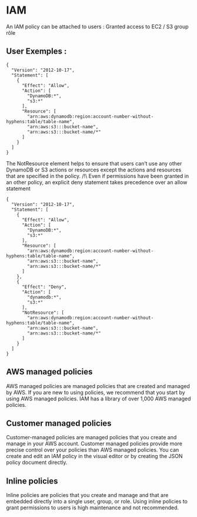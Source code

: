 # IAM

An IAM policy can be attached to 
users : Granted access to EC2 / S3
group
rôle

## User Exemples : 

```
{
  "Version": "2012-10-17",
  "Statement": [
    {
      "Effect": "Allow",
      "Action": [
        "DynamoDB:*",
        "s3:*"
      ],
      "Resource": [
        "arn:aws:dynamodb:region:account-number-without-hyphens:table/table-name",
        "arn:aws:s3:::bucket-name",
        "arn:aws:s3:::bucket-name/*"
      ]
    }
  ]
}

```
The NotResource element helps to ensure that users can’t use any other DynamoDB or S3 actions or resources except the actions and resources that are specified in the policy.
/!\ Even if permissions have been granted in an other policy, an explicit deny statement takes precedence over an allow statement
```
{
  "Version": "2012-10-17",
  "Statement": [
    {
      "Effect": "Allow",
      "Action": [
        "DynamoDB:*",
        "s3:*"
      ],
      "Resource": [
        "arn:aws:dynamodb:region:account-number-without-hyphens:table/table-name",
        "arn:aws:s3:::bucket-name",
        "arn:aws:s3:::bucket-name/*"
      ]
    },
    {
      "Effect": "Deny",
      "Action": [
        "dynamodb:*",
        "s3:*"
      ],
      "NotResource": [
        "arn:aws:dynamodb:region:account-number-without-hyphens:table/table-name",
        "arn:aws:s3:::bucket-name",
        "arn:aws:s3:::bucket-name/*"
      ]
    }
  ]
}

```

## AWS managed policies
AWS managed policies are managed policies that are created and managed by AWS. If you are new to using policies, we recommend that you start by using AWS managed policies. IAM has a library of over 1,000 AWS managed policies.

## Customer managed policies
Customer-managed policies are managed policies that you create and manage in your AWS account. Customer managed policies provide more precise control over your policies than AWS managed policies. You can create and edit an IAM policy in the visual editor or by creating the JSON policy document directly.

## Inline policies
Inline policies are policies that you create and manage and that are embedded directly into a single user, group, or role. Using inline policies to grant permissions to users is high maintenance and not recommended.
